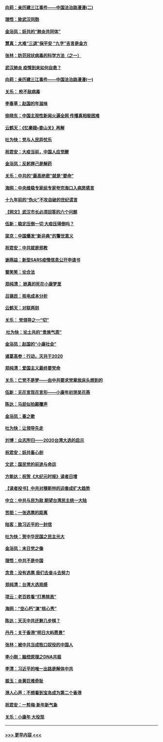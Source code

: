 #### [向莉：亲历建三江事件——中国法治路漫漫(二)](../pages/nsc993/n11829102.md?t=01302011) 
#### [理悟：致武汉同胞](../pages/nsc993/n11831522.md?t=01302011) 
#### [金浴凤：妖共的“肺炎共同体”](../pages/nsc993/n11829448.md?t=01302011) 
#### [慧真：大难“三退”保平安 “九字”吉言是金方](../pages/nsc993/n11829501.md?t=01302011) 
#### [张林：防范冠状病毒的科学方法（之一）](../pages/nsc993/n11828618.md?t=01302011) 
#### [武汉肺炎 疫情到来如何自救？](../pages/nsc993/n11827632.md?t=01302011) 
#### [向莉：亲历建三江事件——中国法治路漫漫(一)](../pages/nsc993/n11827190.md?t=01302011) 
#### [关乐： 枪不敌病毒](../pages/nsc993/n11826746.md?t=01302011) 
#### [李春草：赵国的年滋味](../pages/nsc993/n11826321.md?t=01302011) 
#### [徐晓东：中国主观性新闻火遍全网 传播真相极困难](../pages/nsc993/n11826508.md?t=01302011) 
#### [云鹤天：《忆秦娥▪娄山关》再解](../pages/nsc993/n11824682.md?t=01302011) 
#### [吐为快：党与人民异忧乐](../pages/nsc993/n11824660.md?t=01302011) 
#### [祝君安：大疫当前，中国人应觉醒](../pages/nsc993/n11821946.md?t=01302011) 
#### [金浴凤：反躬罪己是解药](../pages/nsc993/n11820280.md?t=01302011) 
#### [关乐：中共的“最高绝密”就是“要命”](../pages/nsc993/n11816946.md?t=01302011) 
#### [海网：中央维稳专家组专家夸完海口入病房感言](../pages/nsc993/n11815138.md?t=01302011) 
#### [十九年前的“伪火”不攻自破的世纪谎言](../pages/nsc993/n11813238.md?t=01302011) 
#### [【网文】武汉市长必须回答的六个问题](../pages/nsc993/n11813848.md?t=01302011) 
#### [伍新：稳定压倒一切 大疫压得倒吗？](../pages/nsc993/n11812634.md?t=01302011) 
#### [梁京：中国爆发“新非典”的警世意义](../pages/nsc993/n11812554.md?t=01302011) 
#### [祝君安：中共就是邪教](../pages/nsc993/n11812431.md?t=01302011) 
#### [谢燕益：新型SARS疫情信息公开申请书](../pages/nsc993/n11808840.md?t=01302011) 
#### [蜀笑笑：论合法](../pages/nsc993/n11808064.md?t=01302011) 
#### [郑纯清： 她真的死在小康梦里](../pages/nsc993/n11806623.md?t=01302011) 
#### [吕锡民：核电成本分析](../pages/nsc993/n11806284.md?t=01302011) 
#### [云鹤天：对联两则](../pages/nsc993/n11805957.md?t=01302011) 
#### [关乐： 党领导之一“切”](../pages/nsc993/n11804505.md?t=01302011) 
#### [ 吐为快：论土共的“贵族气质”](../pages/nsc993/n11804490.md?t=01302011) 
#### [金浴凤：赵国的“小康社会”](../pages/nsc993/n11804452.md?t=01302011) 
#### [诸葛高参：行动，灭共于2020](../pages/nsc993/n11804120.md?t=01302011) 
#### [郑纯清：爱国主义最终要党命](../pages/nsc993/n11802197.md?t=01302011) 
#### [关乐：亡党不是梦——由中共要求党章放床头想到的](../pages/nsc993/n11802156.md?t=01302011) 
#### [伍新：无花言现花言形——小康年初哭吴花燕](../pages/nsc993/n11800044.md?t=01302011) 
#### [陈达：马屁似拍颠覆声](../pages/nsc993/n11800010.md?t=01302011) 
#### [金浴凤：春之歌](../pages/nsc993/n11797687.md?t=01302011) 
#### [吐为快：让领导先走](../pages/nsc993/n11797512.md?t=01302011) 
#### [刘博：众志所归——2020台湾大选的启示](../pages/nsc993/n11796878.md?t=01302011) 
#### [祝君安：妖共畜心剖](../pages/nsc993/n11794273.md?t=01302011) 
#### [文武：国民党的前途与命运](../pages/nsc993/n11794198.md?t=01302011) 
#### [方能达：祝贺《大纪元时报》读者日增](../pages/nsc993/n11793807.md?t=01302011) 
#### [【读者投书】中共对穆斯林的迫害成扩大趋势](../pages/nsc993/n11791371.md?t=01302011) 
#### [中立：中共与民为敌 期望台湾民主统一大陆](../pages/nsc993/n11790392.md?t=01302011) 
#### [苦胆：一张选票的距离](../pages/nsc993/n11788914.md?t=01302011) 
#### [陆客：致习近平的一封信](../pages/nsc993/n11788867.md?t=01302011) 
#### [吐为快：贺中华民国之民主光大](../pages/nsc993/n11788618.md?t=01302011) 
#### [金浴凤：末日党之像](../pages/nsc993/n11787475.md?t=01302011) 
#### [理悟：中共不是中国](../pages/nsc993/n11787463.md?t=01302011) 
#### [念贲：没有选票  我们去奋斗去努力](../pages/nsc993/n11787398.md?t=01302011) 
#### [郑纯清：台湾大选观感](../pages/nsc993/n11786210.md?t=01302011) 
#### [项云：老百姓看“打黑除恶”](../pages/nsc993/n11785398.md?t=01302011) 
#### [海网：“空心朽”演“核心秀”](../pages/nsc993/n11783874.md?t=01302011) 
#### [陈达：天灭中共还剩几步棋？](../pages/nsc993/n11783719.md?t=01302011) 
#### [丹丹：关于香港“明日大屿愿景”](../pages/nsc993/n11783273.md?t=01302011) 
#### [张林：被中共当成牲口奴役的中国人](../pages/nsc993/n11782397.md?t=01302011) 
#### [李小刚：脑控原理之DNA共振](../pages/nsc993/n11780962.md?t=01302011) 
#### [李清：习近平的唯一出路是解体中共](../pages/nsc993/n11780866.md?t=01302011) 
#### [振玉：炎黄巨难奇耻](../pages/nsc993/n11779632.md?t=01302011) 
#### [港人心声：不想看到宝岛成为第二个香港](../pages/nsc993/n11778817.md?t=01302011) 
#### [祝君安：一剪梅‧新年新气象](../pages/nsc993/n11776340.md?t=01302011) 
#### [关乐：小康年 大役现](../pages/nsc993/n11774213.md?t=01302011) 

----
#### [ >>> 更早内容 <<< ](../indexes/nsc993-earlier.md)
